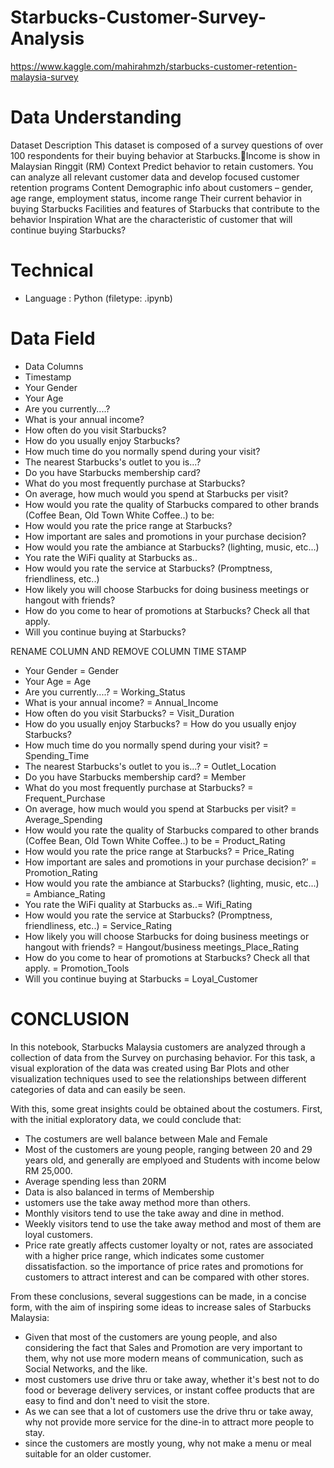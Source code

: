 # Starbucks-Customer-Survey-Analysis
https://www.kaggle.com/mahirahmzh/starbucks-customer-retention-malaysia-survey
# Data Understanding
Dataset Description
This dataset is composed of a survey questions of over 100 respondents for their buying behavior at Starbucks.Income is show in Malaysian Ringgit (RM)
Context
Predict behavior to retain customers. You can analyze all relevant customer data and develop focused customer retention programs
Content
Demographic info about customers – gender, age range, employment status, income range
Their current behavior in buying Starbucks
Facilities and features of Starbucks that contribute to the behavior
Inspiration
What are the characteristic of customer that will continue buying Starbucks? 

# Technical
* Language : Python (filetype: .ipynb)

# Data Field
* Data Columns
* Timestamp
* Your Gender
* Your Age
* Are you currently....?
* What is your annual income?
* How often do you visit Starbucks?
* How do you usually enjoy Starbucks?
* How much time do you normally spend during your visit?
* The nearest Starbucks's outlet to you is...?
* Do you have Starbucks membership card?
* What do you most frequently purchase at Starbucks?
* On average, how much would you spend at Starbucks per visit?
* How would you rate the quality of Starbucks compared to other brands (Coffee Bean, Old Town White Coffee..) to be:
* How would you rate the price range at Starbucks?
* How important are sales and promotions in your purchase decision?
* How would you rate the ambiance at Starbucks? (lighting, music, etc...)
* You rate the WiFi quality at Starbucks as..
* How would you rate the service at Starbucks? (Promptness, friendliness, etc..)
* How likely you will choose Starbucks for doing business meetings or hangout with friends?
* How do you come to hear of promotions at Starbucks? Check all that apply.
* Will you continue buying at Starbucks?

RENAME COLUMN AND REMOVE COLUMN TIME STAMP

* Your Gender  =  Gender 
* Your Age  = Age
* Are you currently....?  = Working_Status
* What is your annual income? = Annual_Income
* How often do you visit Starbucks? = Visit_Duration 
* How do you usually enjoy Starbucks? = How do you usually enjoy Starbucks?
* How much time do you normally  spend during your visit? = Spending_Time
* The nearest Starbucks's outlet to you is...? = Outlet_Location
* Do you have Starbucks membership card? = Member
* What do you most frequently purchase at Starbucks? =   Frequent_Purchase
* On average, how much would you spend at Starbucks per visit? = Average_Spending
* How would you rate the quality of Starbucks compared to other brands (Coffee Bean, Old Town White Coffee..) to be = Product_Rating 
* How would you rate the price range at Starbucks? = Price_Rating
* How important are sales and promotions in your purchase decision?’ = Promotion_Rating 
* How would you rate the ambiance at Starbucks? (lighting, music, etc...) = Ambiance_Rating
* You rate the WiFi quality at Starbucks as..=  Wifi_Rating
* How would you rate the service at Starbucks? (Promptness, friendliness, etc..) = Service_Rating
* How likely you will choose Starbucks for doing business meetings or hangout with friends? = Hangout/business meetings_Place_Rating 
* How do you come to hear of promotions at Starbucks? Check all that apply. = Promotion_Tools 
* Will you continue buying at Starbucks = Loyal_Customer

# CONCLUSION

In this notebook, Starbucks Malaysia customers are analyzed through a collection of data from the Survey on purchasing behavior. For this task, a visual exploration of the data was created using Bar Plots and other visualization techniques used to see the relationships between different categories of data and can easily be seen.

With this, some great insights could be obtained about the costumers. First, with the initial exploratory data, we could conclude that:
 * The costumers are well balance between Male and Female
 * Most of the customers are young people, ranging between 20 and 29 years old, and generally are emplyoed and Students with income below RM 25,000.
 * Average spending less than 20RM
 * Data is also balanced in terms of Membership
 * ustomers use the take away method more than others.
 * Monthly visitors tend to use the take away and dine in method.
 * Weekly visitors tend to use the take away method and most of them are loyal customers.
 * Price rate greatly affects customer loyalty or not, rates are associated with a higher price range, which indicates some customer dissatisfaction. so the importance of price rates and promotions for customers to attract interest and can be compared with other stores.

From these conclusions, several suggestions can be made, in a concise form, with the aim of inspiring some ideas to increase sales of Starbucks Malaysia:

* Given that most of the customers are young people, and also considering the fact that Sales and Promotion are very important to them, why not use more modern means of communication, such as Social Networks, and the like.
* most customers use drive thru or take away, whether it's best not to do food or beverage delivery services, or instant coffee products that are easy to find and don't need to visit the store.
* As we can see that a lot of customers use the drive thru or take away, why not provide more service for the dine-in to attract more people to stay.
* since the customers are mostly young, why not make a menu or meal suitable for an older customer.




